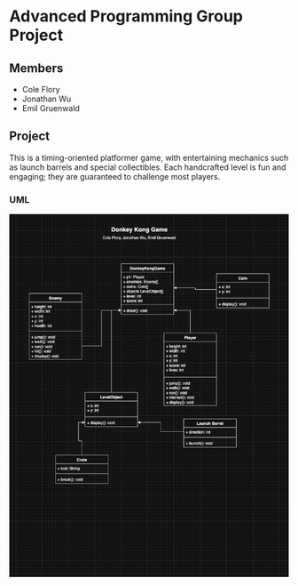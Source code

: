 # Advanced Programming Group Project
## Members
* Cole Flory
* Jonathan Wu
* Emil Gruenwald

## Project
This is a timing-oriented platformer game, with entertaining mechanics such as launch barrels and special collectibles. Each handcrafted level is fun and engaging; they are guaranteed to challenge most players.

### UML
![UML](https://github.com/CFlory-Programming/AdvProgrammingGroupProject/blob/main/resources/UML.png?raw=true)
